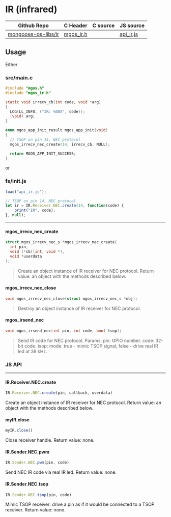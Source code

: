 # IR (infrared)
| Github Repo | C Header | C source  | JS source |
| ----------- | -------- | --------  | ----------------- |
| [mongoose-os-libs/ir](https://github.com/mongoose-os-libs/ir) | [mgos_ir.h](https://github.com/mongoose-os-libs/ir/blob/master/include/mgos_ir.h) | &nbsp;  | [api_ir.js](https://github.com/mongoose-os-libs/ir/blob/master/mjs_fs/api_ir.js)         |



## Usage

Either

### src/main.c

```c
#include "mgos.h"
#include "mgos_ir.h"

static void irrecv_cb(int code, void *arg)
{
  LOG(LL_INFO, ("IR: %08X", code));
  (void) arg;
}

enum mgos_app_init_result mgos_app_init(void)
{
  // TSOP on pin 14, NEC protocol
  mgos_irrecv_nec_create(14, irrecv_cb, NULL);

  return MGOS_APP_INIT_SUCCESS;
}
```

or

### fs/init.js

```js
load("api_ir.js");

// TSOP on pin 14, NEC protocol
let ir = IR.Receiver.NEC.create(14, function(code) {
    print("IR", code);
}, null);
```


 ----- 
#### mgos_irrecv_nec_create

```c
struct mgos_irrecv_nec_s *mgos_irrecv_nec_create(
  int pin,
  void (*cb)(int, void *),
  void *userdata
);
```
> 
> Create an object instance of IR receiver for NEC protocol.
> Return value: an object with the methods described below.
>  
#### mgos_irrecv_nec_close

```c
void mgos_irrecv_nec_close(struct mgos_irrecv_nec_s *obj);
```
> 
> Destroy an object instance of IR receiver for NEC protocol.
>  
#### mgos_irsend_nec

```c
void mgos_irsend_nec(int pin, int code, bool tsop);
```
> 
> Send IR code for NEC protocol.
> Params:
> pin:  GPIO number.
> code: 32-bit code.
> tsop: mode: true - mimic TSOP signal, false - drive real IR led at 38 kHz.
>  

### JS API

 --- 
#### IR.Receiver.NEC.create

```javascript
IR.Receiver.NEC.create(pin, callback, userdata)
```
Create an object instance of IR receiver for NEC protocol.
Return value: an object with the methods described below.
#### myIR.close

```javascript
myIR.close()
```
Close receiver handle. Return value: none.
#### IR.Sender.NEC.pwm

```javascript
IR.Sender.NEC.pwm(pin, code)
```
Send NEC IR code via real IR led. Return value: none.
#### IR.Sender.NEC.tsop

```javascript
IR.Sender.NEC.tsop(pin, code)
```
Mimic TSOP receiver: drive a pin as if it would be connected to a TSOP receiver. Return value: none.
